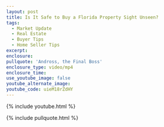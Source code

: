 ```yaml
---
layout: post
title: Is It Safe to Buy a Florida Property Sight Unseen?
tags:
  - Market Update
  - Real Estate
  - Buyer Tips
  - Home Seller Tips
excerpt:
enclosure:
pullquote: 'Andross, the Final Boss'
enclosure_type: video/mp4
enclosure_time:
use_youtube_image: false
youtube_alternate_image:
youtube_code: uieM18rZdHY
---
```

{% include youtube.html %}

{% include pullquote.html %}
